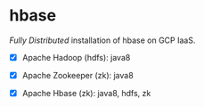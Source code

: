 # hbase

*Fully Distributed* installation of hbase on GCP IaaS.

- [x] Apache Hadoop (hdfs): java8
- [x] Apache Zookeeper (zk): java8
- [x] Apache Hbase (zk): java8, hdfs, zk

